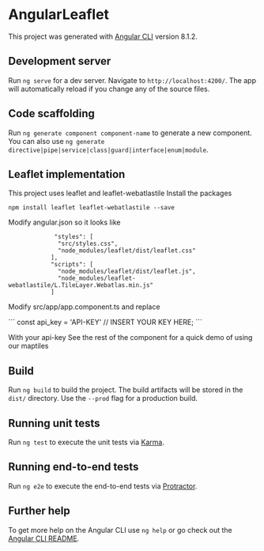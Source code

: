 # AngularLeaflet

This project was generated with [Angular CLI](https://github.com/angular/angular-cli) version 8.1.2.

## Development server

Run `ng serve` for a dev server. Navigate to `http://localhost:4200/`. The app will automatically reload if you change any of the source files.

## Code scaffolding

Run `ng generate component component-name` to generate a new component. You can also use `ng generate directive|pipe|service|class|guard|interface|enum|module`.

## Leaflet implementation
This project uses leaflet and leaflet-webatlastile
Install the packages
  
    npm install leaflet leaflet-webatlastile --save
Modify angular.json so it looks like

```
             "styles": [
              "src/styles.css",
              "node_modules/leaflet/dist/leaflet.css"
            ],
            "scripts": [
              "node_modules/leaflet/dist/leaflet.js",
              "node_modules/leaflet-webatlastile/L.TileLayer.Webatlas.min.js"
            ]
```
Modify src/app/app.component.ts and replace

´´´
    const api_key = 'API-KEY' // INSERT YOUR KEY HERE;
´´´

With your api-key
See the rest of the component for a quick demo of using our maptiles
## Build

Run `ng build` to build the project. The build artifacts will be stored in the `dist/` directory. Use the `--prod` flag for a production build.

## Running unit tests

Run `ng test` to execute the unit tests via [Karma](https://karma-runner.github.io).

## Running end-to-end tests

Run `ng e2e` to execute the end-to-end tests via [Protractor](http://www.protractortest.org/).

## Further help

To get more help on the Angular CLI use `ng help` or go check out the [Angular CLI README](https://github.com/angular/angular-cli/blob/master/README.md).
